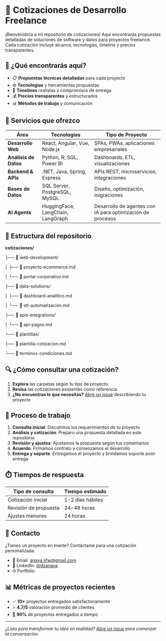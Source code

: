 # 💼 Cotizaciones de Desarrollo Freelance

¡Bienvenido/a a mi repositorio de cotizaciones! Aquí encontrarás propuestas detalladas de soluciones de software y datos para proyectos freelance. Cada cotización incluye alcance, tecnologías, timeline y precios transparentes.

## 🎯 ¿Qué encontrarás aquí?

- 📋 **Propuestas técnicas detalladas** para cada proyecto
- ⚙️ **Tecnologías** y herramientas propuestas
- 📅 **Timelines** realistas y compromisos de entrega
- 💰 **Precios transparentes** y estructurados
- 📊 **Métodos de trabajo** y comunicación

## 🚀 Servicios que ofrezco

| Área | Tecnologías | Tipo de Proyecto |
|------|-------------|------------------|
| **Desarrollo Web** | React, Angular, Vue, Node.js | SPAs, PWAs, aplicaciones empresariales |
| **Análisis de Datos** | Python, R, SQL, Power BI | Dashboards, ETL, visualizaciones |
|**Backend & APIs** | .NET, Java, Spring, Express | APIs REST, microservicios, integraciones |
| **Bases de Datos** | SQL Server, PostgreSQL, MySQL | Diseño, optimización, migraciones |
| **AI Agents** | HuggingFace, LangChain, LangGraph | Desarrollo de agentes con IA para optimización de procesos |

## 📂 Estructura del repositorio

**cotizaciones/**

├── 📁 web-development/

│ ├── 📄 proyecto-ecommerce.md

│ └── 📄 portal-corporativo.md

├── 📁 data-solutions/

│ ├── 📄 dashboard-analitico.md

│ └── 📄 etl-automatizacion.md

├── 📁 apis-integrations/

│ └── 📄 api-pagos.md

└── 📁 plantillas/

├── 📄 plantilla-cotizacion.md

└── 📄 terminos-condiciones.md


## 🔍 ¿Cómo consultar una cotización?

1. **Explora** las carpetas según tu tipo de proyecto
2. **Revisa** las cotizaciones existentes como referencia
3. **¿No encuentras lo que necesitas?** [Abre un issue](https://github.com/tu-usuario/tu-repositorio/issues) describiendo tu proyecto

## 📝 Proceso de trabajo

1. **Consulta inicial**: Discutimos los requerimientos de tu proyecto
2. **Análisis y cotización**: Preparo una propuesta detallada en este repositorio
3. **Revisión y ajustes**: Ajustamos la propuesta según tus comentarios
4. **Acuerdo**: Firmamos contrato y comenzamos el desarrollo
5. **Entrega y soporte**: Entregamos el proyecto y brindamos soporte post-entrega

## ⏱️ Tiempos de respuesta

| Tipo de consulta | Tiempo estimado |
|------------------|-----------------|
| Cotización inicial | 1-2 días hábiles |
| Revisión de propuesta | 24-48 horas |
| Ajustes menores | 24 horas |

## 💬 Contacto

¿Tienes un proyecto en mente? Contáctame para una cotización personalizada:

- 📧 Email: anaya.sfw@gmail.com
- 💼 LinkedIn: [drdzanaya](https://www.linkedin.com/in/drdzanaya)
- 🌐 Portfolio: 

## 📊 Métricas de proyectos recientes

- ✅ **10+** proyectos entregados satisfactoriamente
- ⭐ **4.7/5** valoración promedio de clientes
- 🚀 **90%** de proyectos entregados a tiempo

---

*¿Listo para transformar tu idea en realidad? [Abre un issue](https://github.com/dan-rdza/cotizaciones/issues) para comenzar la conversación.*
